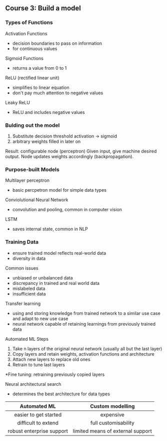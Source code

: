 ## Course 3: Build a model

### Types of Functions
Activation Functions
- decision boundaries to pass on information
- for continuous values

Sigmoid Functions
- returns a value from 0 to 1

ReLU (rectified linear unit)
- simplifies to linear equation
- don't pay much attention to negative values

Leaky ReLU
- ReLU and includes negative values

### Bulding out the model
1. Substitute decision threshold activation -> sigmoid
2. arbitrary weights filled in later on

Result: configurable node (perceptron)
Given input, give machine desired output. Node updates weights accordingly (backpropagation).

### Purpose-built Models
Multilayer perceptron
- basic percpetron model for simple data types

Conviolutional Neural Network
- convolution and pooling, common in computer vision

LSTM
- saves internal state, common in NLP

### Training Data
- ensure trained model reflects real-world data
- diversity in data

Common issues
- unbiased or unbalanced data
- discrepancy in trained and real world data
- mislabeled data
- insufficient data

Transfer learning
- using and storing knowledge from trained network to a similar use case and adapt to new use case
- neural network capable of retaining learnings from previously trained data

Automated ML
Steps
1. Take n layers of the original neural network (usually all but the last layer)
2. Copy layers and retain weights, activation functions and architecture
3. Attach new layers to replace old ones
4. Retrain to tune last layers

*Fine tuning: retraining previously copied layers

Neural architectural search
- determines the best architecture for data types

| Automated ML | Custom modelling |
| :---------------------: | :----------------------------------: |
| easier to get started | expensive |
| difficult to extend | full customisability |
| robust enterprise support | limited means of external support |

